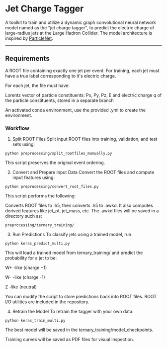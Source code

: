 # Jet Charge Tagger 

A toolkit to train and utilize a dynamic graph convolutional neural network model named as the "jet charge tagger", to predict the electric charge of large-radius jets at the Large Hadron Collider. The model architecture is inspired by [ParticleNet](https://arxiv.org/abs/1902.08570).

-----
## Requirements

A ROOT file containing exactly one jet per event. For training, each jet must have a true label corresponding to it's electric charge.

For each jet, the file must have:

Lorentz vector of particle constituents: Px, Py, Pz, E and electric charge q of the particle constituents, stored in a separate branch

An activated conda environment, use the provided .yml to create the environment.

### Workflow

1. Split ROOT Files
Split input ROOT files into training, validation, and test sets using:

```python preprocessing/split_rootfiles_manually.py```

This script preserves the original event ordering.

2. Convert and Prepare Input Data
Convert the ROOT files and compute input features using:

```python preprocessing/convert_root_files.py```

This script performs the following:

Converts ROOT files to .h5, then converts .h5 to .awkd. It also computes derived features like jet\_pt, jet\_mass, etc.
The .awkd files will be saved in a directory such as:

```preprocessing/ternary_training/```

3. Run Predictions
To classify jets using a trained model, run:

```python keras_predict_multi.py```

This will load a trained model from ternary_training/ and predict the probability for a jet to be:

W+ -like (charge +1)

W- -like (charge -1)

Z -like (neutral)

You can modify the script to store predictions back into ROOT files.
ROOT I/O utilities are included in the repository.

4. Retrain the Model
To retrain the tagger with your own data:

```python keras_train_multi.py```

The best model will be saved in the ternary_training/model_checkpoints.

Training curves will be saved as PDF files for visual inspection.

